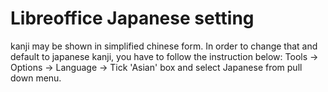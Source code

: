 # Libreoffice Japanese setting

kanji may be shown in simplified chinese form. 
In order to change that and default to japanese kanji, you have to follow the instruction below:
Tools -> Options -> Language -> Tick 'Asian' box and select Japanese from pull down menu.

